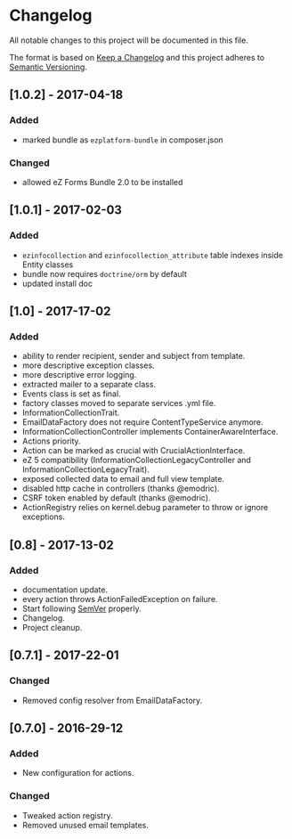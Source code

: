Changelog
=========

All notable changes to this project will be documented in this file.

The format is based on [Keep a Changelog](http://keepachangelog.com/)
and this project adheres to [Semantic Versioning](http://semver.org/).

## [1.0.2] - 2017-04-18
### Added
- marked bundle as `ezplatform-bundle` in composer.json

### Changed
- allowed eZ Forms Bundle 2.0 to be installed

## [1.0.1] - 2017-02-03
### Added
- `ezinfocollection` and `ezinfocollection_attribute` table indexes inside Entity classes
- bundle now requires `doctrine/orm` by default
- updated install doc

## [1.0] - 2017-17-02
### Added
- ability to render recipient, sender and subject from template.
- more descriptive exception classes.
- more descriptive error logging.
- extracted mailer to a separate class.
- Events class is set as final.
- factory classes moved to separate services .yml file.
- InformationCollectionTrait.
- EmailDataFactory does not require ContentTypeService anymore.
- InformationCollectionController implements ContainerAwareInterface.
- Actions priority.
- Action can be marked as crucial with CrucialActionInterface.
- eZ 5 compatibility (InformationCollectionLegacyController and InformationCollectionLegacyTrait).
- exposed collected data to email and full view template.
- disabled http cache in controllers (thanks @emodric).
- CSRF token enabled by default (thanks @emodric).
- ActionRegistry relies on kernel.debug parameter to throw or ignore exceptions.

## [0.8] - 2017-13-02
### Added
- documentation update.
- every action throws ActionFailedException on failure.
- Start following [SemVer](http://semver.org) properly.
- Changelog.
- Project cleanup.

## [0.7.1] - 2017-22-01
### Changed
- Removed config resolver from EmailDataFactory.

## [0.7.0] - 2016-29-12
### Added
- New configuration for actions.

### Changed
- Tweaked action registry.
- Removed unused email templates.
